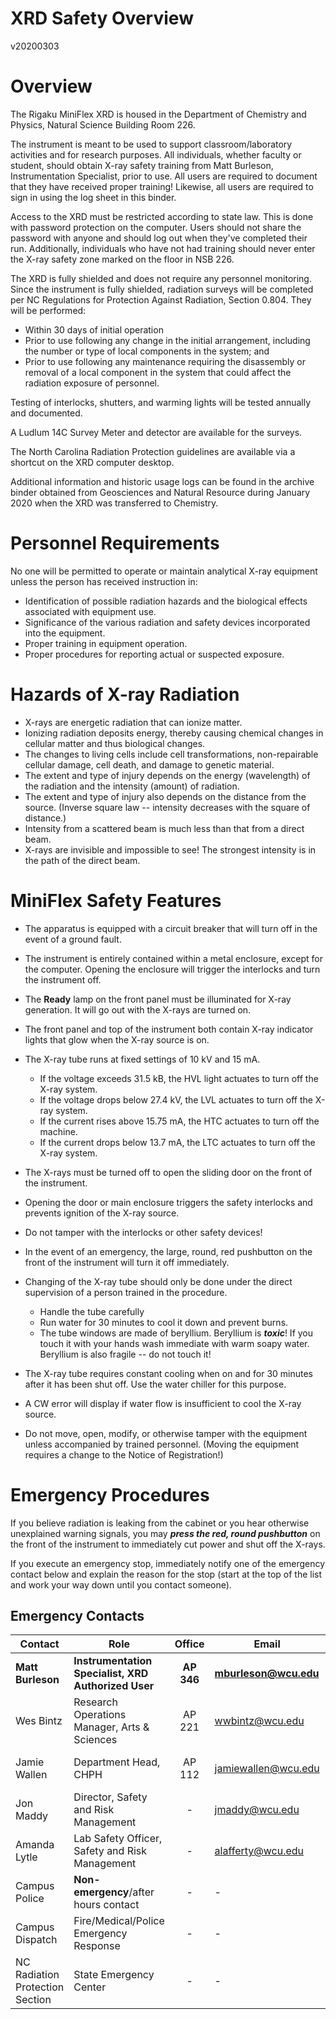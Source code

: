 XRD Safety Overview
======================================

v20200303

# Overview

The Rigaku MiniFlex XRD is housed in the Department of Chemistry and Physics, Natural Science Building Room 226.

The instrument is meant to be used to support classroom/laboratory activities and for research purposes.  All individuals, whether faculty or student, should obtain X-ray safety training from Matt Burleson, Instrumentation Specialist, prior to use.  All users are required to document that they have received proper training!  Likewise, all users are required to sign in using the log sheet in this binder.

Access to the XRD must be restricted according to state law.  This is done with password protection on the computer.  Users should not share the password with anyone and should log out when they've completed their run.  Additionally, individuals who have not had training should never enter the X-ray safety zone marked on the floor in NSB 226.

The XRD is fully shielded and does not require any personnel monitoring.  Since the instrument is fully shielded, radiation surveys will be completed per NC Regulations for Protection Against Radiation, Section 0.804.  They will be performed:

- Within 30 days of initial operation
- Prior to use following any change in the initial arrangement, including the number or type of local components in the system; and
- Prior to use following any maintenance requiring the disassembly or removal of a local component in the system that could affect the radiation exposure of personnel.

Testing of interlocks, shutters, and warming lights will be tested annually and documented.

A Ludlum 14C Survey Meter and detector are available for the surveys.

The North Carolina Radiation Protection guidelines are available via a shortcut on the XRD computer desktop.

Additional information and historic usage logs can be found in the archive binder obtained from Geosciences and Natural Resource during January 2020 when the XRD was transferred to Chemistry.

# Personnel Requirements

No one will be permitted to operate or maintain analytical X-ray equipment unless the person has received instruction in:
- Identification of possible radiation hazards and the biological effects associated with equipment use.
- Significance of the various radiation and safety devices incorporated into the equipment.
- Proper training in equipment operation.
- Proper procedures for reporting actual or suspected exposure.

# Hazards of X-ray Radiation

- X-rays are energetic radiation that can ionize matter.
- Ionizing radiation deposits energy, thereby causing chemical changes in cellular matter and thus biological changes.
- The changes to living cells include cell transformations, non-repairable cellular damage, cell death, and damage to genetic material.
- The extent and type of injury depends on the energy (wavelength) of the radiation and the intensity (amount) of radiation.
- The extent and type of injury also depends on the distance from the source. (Inverse square law -- intensity decreases with the square of distance.)
- Intensity from a scattered beam is much less than that from a direct beam.
- X-rays are invisible and impossible to see! The strongest intensity is in the path of the direct beam.

# MiniFlex Safety Features

- The apparatus is equipped with a circuit breaker that will turn off in the event of a ground fault.
- The instrument is entirely contained within a metal enclosure, except for the computer.  Opening the enclosure will trigger the interlocks and turn the instrument off.
- The **Ready** lamp on the front panel must be illuminated for X-ray generation.   It will go out with the X-rays are turned on.
- The front panel and top of the instrument both contain X-ray indicator lights that glow when the X-ray source is on.
- The X-ray tube runs at fixed settings of 10 kV and 15 mA.

     - If the voltage exceeds 31.5 kB, the HVL light actuates to turn off the X-ray system.
     - If the voltage drops below 27.4 kV, the LVL actuates to turn off the X-ray system.
     - If the current rises above 15.75 mA, the HTC actuates to turn off the machine.
     - If the current drops below 13.7 mA, the LTC actuates to turn off the X-ray system.

- The X-rays must be turned off to open the sliding door on the front of the instrument.
- Opening the door or main enclosure triggers the safety interlocks and prevents ignition of the X-ray source.
- Do not tamper with the interlocks or other safety devices!
- In the event of an emergency, the large, round, red pushbutton on the front of the instrument will turn it off immediately.
- Changing of the X-ray tube should only be done under the direct supervision of a person trained in the procedure.

     - Handle the tube carefully
     - Run water for 30 minutes to cool it down and prevent burns.
     - The tube windows are made of beryllium.  Beryllium is ***toxic***!  If you touch it with your hands wash immediate with warm soapy water.  Beryllium is also fragile -- do not touch it!

- The X-ray tube requires constant cooling when on and for 30 minutes after it has been shut off.  Use the water chiller for this purpose.
- A CW error will display if water flow is insufficient to cool the X-ray source.
- Do not move, open, modify, or otherwise tamper with the equipment unless accompanied by trained personnel.  (Moving the equipment requires a change to the Notice of Registration!)

# Emergency Procedures

If you believe radiation is leaking from the cabinet or you hear otherwise unexplained warning signals, you may ***press the red, round pushbutton*** on the front of the instrument to immediately cut power and shut off the X-rays.

If you execute an emergency stop, immediately notify one of the emergency contact below and explain the reason for the stop (start at the top of the list and work your way down until you contact someone).

## Emergency Contacts

| Contact                         | Role                                                |   Office    | Email                | Phone            |
| ------------------------------- | --------------------------------------------------- |:-----------:| -------------------- | ---------------- |
| **Matt Burleson**               | **Instrumentation Specialist, XRD Authorized User** | **AP 346**  | **mburleson@wcu.edu**| **828-227-2239** |
| Wes Bintz                       | Research Operations Manager, Arts & Sciences        |   AP 221    | wwbintz@wcu.edu      | 828-227-2270     |
| Jamie Wallen                    | Department Head, CHPH                               |  AP 112     | jamiewallen@wcu.edu  | 828-227-3667     |
| Jon Maddy                       | Director, Safety and Risk Management                |      -      | jmaddy@wcu.edu       | 828-227-7442     |
| Amanda Lytle                    | Lab Safety Officer, Safety and Risk Management      |      -      | alafferty@wcu.edu    | 828-227-3645     |
| Campus Police                   | **Non-emergency**/after hours contact               |      -      | -                    | 828-227-730      |
| Campus Dispatch                 | Fire/Medical/Police Emergency Response              |      -      | -                    | 828-227-8911     |
| NC Radiation Protection Section | State Emergency Center                              |      -      | -                    | 800-858-0368     |
